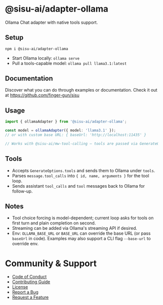 # @sisu-ai/adapter-ollama

Ollama Chat adapter with native tools support.

## Setup
```bash
npm i @sisu-ai/adapter-ollama
```

- Start Ollama locally: `ollama serve`
- Pull a tools-capable model: `ollama pull llama3.1:latest`

## Documentation
Discover what you can do through examples or documentation. Check it out at https://github.com/finger-gun/sisu

## Usage
```ts
import { ollamaAdapter } from '@sisu-ai/adapter-ollama';

const model = ollamaAdapter({ model: 'llama3.1' });
// or with custom base URL: { baseUrl: 'http://localhost:11435' }

// Works with @sisu-ai/mw-tool-calling — tools are passed via GenerateOptions.tools
```

## Tools
- Accepts `GenerateOptions.tools` and sends them to Ollama under `tools`.
- Parses `message.tool_calls` into `{ id, name, arguments }` for the tool loop.
- Sends assistant `tool_calls` and `tool` messages back to Ollama for follow-up.

## Notes
- Tool choice forcing is model-dependent; current loop asks for tools on first turn and plain completion on second.
- Streaming can be added via Ollama's streaming API if desired.
 - Env: `OLLAMA_BASE_URL` or `BASE_URL` can override the base URL (or pass `baseUrl` in code). Examples may also support a CLI flag `--base-url` to override env.

# Community & Support
- [Code of Conduct](https://github.com/finger-gun/sisu/blob/main/CODE_OF_CONDUCT.md)
- [Contributing Guide](https://github.com/finger-gun/sisu/blob/main/CONTRIBUTING.md)
- [License](https://github.com/finger-gun/sisu/blob/main/LICENSE)
- [Report a Bug](https://github.com/finger-gun/sisu/issues/new?template=bug_report.md)
- [Request a Feature](https://github.com/finger-gun/sisu/issues/new?template=feature_request.md)
